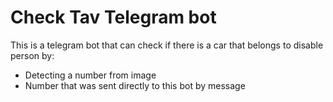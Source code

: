 # Check Tav Telegram bot

This is a telegram bot that can check if there is a car that belongs to disable person by:
 - Detecting a number from image
 - Number that was sent directly to this bot by message 
